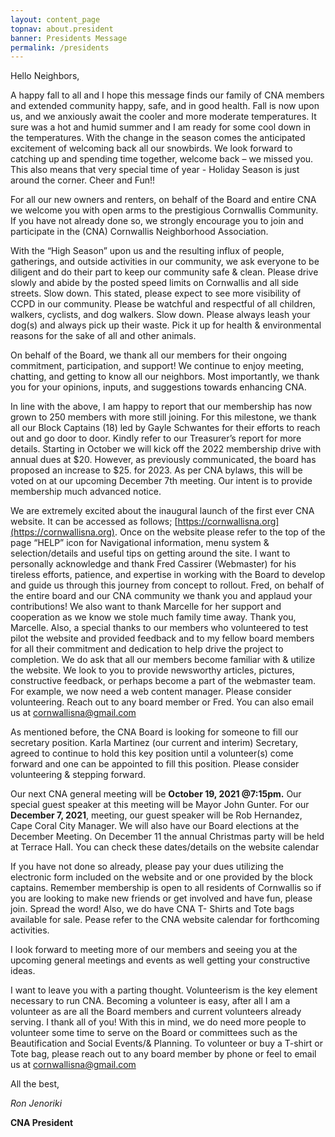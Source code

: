```yaml
---
layout: content_page
topnav: about.president
banner: Presidents Message
permalink: /presidents
---
```



Hello Neighbors,


A happy fall to all and I hope this message finds our family of CNA members and extended community happy, safe, and in good health. Fall is now upon us, and we anxiously await the cooler and more moderate temperatures. It sure was a hot and humid summer and I am ready for some cool down in the temperatures.  With the change in the season comes the anticipated excitement of welcoming back all our snowbirds. We look forward to catching up and spending time together, welcome back – we missed you.  This also means that very special time of year - Holiday Season is just around the corner. Cheer and Fun!!


For all our new owners and renters, on behalf of the Board and entire CNA we welcome you with open arms to the prestigious Cornwallis Community. If you have not already done so, we strongly encourage you to join and participate in the (CNA) Cornwallis Neighborhood Association.


With the “High Season” upon us and the resulting influx of people, gatherings, and outside activities in our community, we ask everyone to be diligent and do their part to keep our community safe & clean. Please drive slowly and abide by the posted speed limits on Cornwallis and all side streets. Slow down. This stated, please expect to see more visibility of CCPD in our community. Please be watchful and respectful of all children, walkers, cyclists, and dog walkers. Slow down. Please always leash your dog(s) and always pick up their waste. Pick it up for health & environmental reasons for the sake of all and other animals.


On behalf of the Board, we thank all our members for their ongoing commitment, participation, and support! We continue to enjoy meeting, chatting, and getting to know all our neighbors. Most importantly, we thank you for your opinions, inputs, and suggestions towards enhancing CNA.


In line with the above, I am happy to report that our membership has now grown to 250 members with more still joining. For this milestone, we thank all our Block Captains (18) led by Gayle Schwantes for their efforts to reach out and go door to door. Kindly refer to our Treasurer’s report for more details.  Starting in October we will kick off the 2022 membership drive with annual dues at $20. However, as previously communicated, the board has proposed an increase to $25. for 2023. As per CNA bylaws, this will be voted on at our upcoming December 7th meeting. Our intent is to provide membership much advanced notice.


We are extremely excited about the inaugural launch of the first ever CNA website. It can be accessed as follows; [https://cornwallisna.org](https://cornwallisna.org). Once on the website please refer to the top of the page “HELP” icon for Navigational information, menu system & selection/details and useful tips on getting around the site. I want to personally acknowledge and thank Fred Cassirer (Webmaster) for his tireless efforts, patience, and expertise in working with the Board to develop and guide us through this journey from concept to rollout. Fred, on behalf of the entire board and our CNA community we thank you and applaud your contributions! We also want to thank Marcelle for her support and cooperation as we know we stole much family time away. Thank you, Marcelle. Also, a special thanks to our members who volunteered to test pilot the website and provided feedback and to my fellow board members for all their commitment and dedication to help drive the project to completion.
We do ask that all our members become familiar with & utilize the website.  We look to you to provide newsworthy articles, pictures, constructive feedback, or perhaps become a part of the webmaster team. For example, we now need a web content manager. Please consider volunteering. Reach out to any board member or Fred. You can also email us at [cornwallisna@gmail.com](mailto:cornwallisna@gmail.com)



As mentioned before, the CNA Board is looking for someone to fill our secretary position. Karla Martinez (our current and interim) Secretary, agreed to continue to hold this key position until a volunteer(s) come forward and one can be appointed to fill this position. Please consider volunteering & stepping forward.


Our next CNA general meeting will be **October 19, 2021 @7:15pm.** Our special guest speaker at this meeting will be Mayor John Gunter. For our **December 7, 2021**, meeting, our guest speaker will be Rob Hernandez, Cape Coral City Manager.  We will also have our Board elections at the December Meeting.  On December 11 the annual Christmas party will be held at Terrace Hall. You can check these dates/details on the website calendar


If you have not done so already, please pay your dues utilizing the electronic form included on the website and or one provided by the block captains. Remember membership is open to all residents of Cornwallis so if you are looking to make new friends or get involved and have fun, please join. Spread the word!
Also, we do have CNA T- Shirts and Tote bags available for sale. Pease refer to the CNA website calendar for forthcoming activities.


I look forward to meeting more of our members and seeing you at the upcoming general meetings and events as well getting your constructive ideas. 


I want to leave you with a parting thought. Volunteerism is the key element necessary to run CNA. Becoming a volunteer is easy, after all I am a volunteer as are all the Board members and current volunteers already serving. I thank all of you! With this in mind, we do need more people to volunteer some time to serve on the Board or committees such as the Beautification and Social Events/& Planning. To volunteer or buy a T-shirt or Tote bag, please reach out to any board member by phone or feel to email us at [cornwallisna@gmail.com](cornwallisna@gmail.com)



All the best,

_Ron Jenoriki_

**CNA President**
